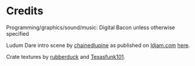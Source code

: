 # Credits

Programming/graphics/sound/music: Digital Bacon unless otherwise specified

Ludum Dare intro scene by [chainedlupine](http://chainedlupine.com/) as published on [ldjam.com](https://ldjam.com) [here](https://ldjam.com/events/ludum-dare/42/$101312/ludum-dare-intro-scene-for-unity-2017).

Crate textures by [rubberduck](https://opengameart.org/content/free-metal-texture-creation-set-03) and [Texasfunk101](https://opengameart.org/content/tileable-crates).